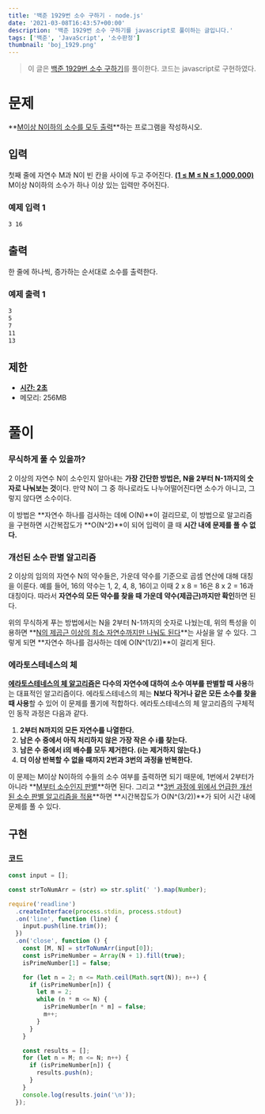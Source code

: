 ```yaml
---
title: '백준 1929번 소수 구하기 - node.js'
date: '2021-03-08T16:43:57+00:00'
description: '백준 1929번 소수 구하기를 javascript로 풀이하는 글입니다.'
tags: ['백준', 'JavaScript', '소수판정']
thumbnail: 'boj_1929.png'
---
```


> 이 글은 [백준 1929번 소수 구하기](https://www.acmicpc.net/problem/1929)를 풀이한다. 코드는 javascript로 구현하였다.

# 문제

**<u>M이상 N이하의 소수를 모두 출력</u>**하는 프로그램을 작성하시오.

## 입력

첫째 줄에 자연수 M과 N이 빈 칸을 사이에 두고 주어진다. **<u>(1 ≤ M ≤ N ≤ 1,000,000)</u>** M이상 N이하의 소수가 하나 이상 있는 입력만 주어진다.

### 예제 입력 1

```bash
3 16
```

## 출력

한 줄에 하나씩, 증가하는 순서대로 소수를 출력한다.

### 예제 출력 1

```bash
3
5
7
11
13
```

## 제한

- **<u>시간: 2초</u>**
- 메모리: 256MB

# 풀이

### 무식하게 풀 수 있을까?

2 이상의 자연수 N이 소수인지 알아내는 **가장 간단한 방법은, N을 2부터 N-1까지의 숫자로 나눠보는 것**이다. 만약 N이 그 중 하나로라도 나누어떨어진다면 소수가 아니고, 그렇지 않다면 소수이다.

이 방법은 **자연수 하나를 검사하는 데에 O(N)**이 걸리므로, 이 방법으로 알고리즘을 구현하면 시간복잡도가 **O(N^2)**이 되어 입력이 클 때 **시간 내에 문제를 풀 수 없다.**

### 개선된 소수 판별 알고리즘

2 이상의 임의의 자연수 N의 약수들은, 가운데 약수를 기준으로 곱셈 연산에 대해 대칭을 이룬다. 예를 들어, 16의 약수는 1, 2, 4, 8, 16이고 이때 2 x 8 = 16은 8 x 2 = 16과 대칭이다. 따라서 **자연수의 모든 약수를 찾을 때 가운데 약수(제곱근)까지만 확인**하면 된다.

위의 무식하게 푸는 방법에서는 N을 2부터 N-1까지의 숫자로 나눴는데, 위의 특성을 이용하면 **<u>N의 제곱근 이상의 최소 자연수까지만 나눠도 된다</u>**는 사실을 알 수 있다. 그렇게 되면 **자연수 하나를 검사하는 데에 O(N^(1/2))**이 걸리게 된다.

### 에라토스테네스의 체

**<u>에라토스테네스의 체 알고리즘</u>은 다수의 자연수에 대하여 소수 여부를 판별할 때 사용**하는 대표적인 알고리즘이다. 에라토스테네스의 체는 **N보다 작거나 같은 모든 소수를 찾을 때 사용**할 수 있어 이 문제를 풀기에 적합하다. 에라토스테네스의 체 알고리즘의 구체적인 동작 과정은 다음과 같다.

1. **2부터 N까지의 모든 자연수를 나열한다.**
2. **남은 수 중에서 아직 처리하지 않은 가장 작은 수 i를 찾는다.**
3. **남은 수 중에서 i의 배수를 모두 제거한다. (i는 제거하지 않는다.)**
4. **더 이상 반복할 수 없을 때까지 2번과 3번의 과정을 반복한다.**

이 문제는 M이상 N이하의 수들의 소수 여부를 출력하면 되기 때문에, 1번에서 2부터가 아니라 **<u>M부터 소수인지 판별</u>**하면 된다. 그리고 **<u>3번 과정에 위에서 언급한 개선된 소수 판별 알고리즘을 적용</u>**하면 **시간복잡도가 O(N^(3/2))**가 되어 시간 내에 문제를 풀 수 있다.

## 구현

### 코드

```jsx
const input = [];

const strToNumArr = (str) => str.split(' ').map(Number);

require('readline')
  .createInterface(process.stdin, process.stdout)
  .on('line', function (line) {
    input.push(line.trim());
  })
  .on('close', function () {
    const [M, N] = strToNumArr(input[0]);
    const isPrimeNumber = Array(N + 1).fill(true);
    isPrimeNumber[1] = false;

    for (let n = 2; n <= Math.ceil(Math.sqrt(N)); n++) {
      if (isPrimeNumber[n]) {
        let m = 2;
        while (n * m <= N) {
          isPrimeNumber[n * m] = false;
          m++;
        }
      }
    }

    const results = [];
    for (let n = M; n <= N; n++) {
      if (isPrimeNumber[n]) {
        results.push(n);
      }
    }
    console.log(results.join('\n'));
  });
```
